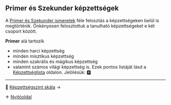## Primer és Szekunder képzettségek

A [Primer és Szekunder ismeretek](017_primer_szekunder_ismeretek.md) féle felosztás a képzettségeken belül is megtörténik. Önkényesen felosztottuk a tanulható képzettségeket e két csoport között.

**Primer** alá tartozik

- minden harci képzettség
- minden misztikus képzettség
- minden szakrális és mágikus képzettség
- valamint számos világi képzettség is. Ezek pontos listáját lásd a [Képzettséglista](031_kepzettseglista.md) oldalon. Jelölésük: 🅿️

---

🔗 [Képzettségszint skála](033_kepzettsegszint_skala.md) →

⚜️ [Nyitóoldal](start.md#3-k%C3%A9pzetts%C3%A9grendszer-)
